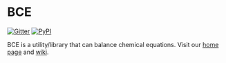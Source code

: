 # BCE

[![Gitter](https://badges.gitter.im/Join%20Chat.svg)](https://gitter.im/bcetoolkit) [![PyPI](https://img.shields.io/pypi/v/bce.svg)](https://pypi.python.org/pypi/bce)

BCE is a utility/library that can balance chemical equations. Visit our [home page](https://bce.xiaojsoft.org/) and [wiki](https://github.com/bce-toolkit/bce/wiki).